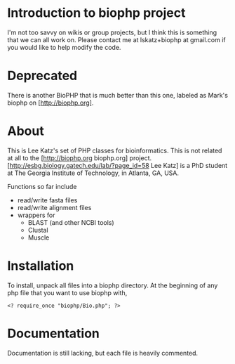 Introduction to biophp project
==============================
I'm not too savvy on wikis or group projects, but I think this is something that we can all work on.  Please contact me at lskatz+biophp at gmail.com if you would like to help modify the code.

Deprecated
========
There is another BioPHP that is much better than this one, labeled as Mark's biophp on [http://biophp.org].

About
=====
This is Lee Katz's set of PHP classes for bioinformatics. This is not related at all to the [http://biophp.org biophp.org] project. [http://esbg.biology.gatech.edu/lab/?page_id=58 Lee Katz] is a PhD student at The Georgia Institute of Technology, in Atlanta, GA, USA.

Functions so far include

* read/write fasta files
* read/write alignment files
* wrappers for
  * BLAST (and other NCBI tools)
  * Clustal
  * Muscle 

Installation
==============
To install, unpack all files into a biophp directory. At the beginning of any php file that you want to use biophp with,

    <? require_once "biophp/Bio.php"; ?>

Documentation
=============
Documentation is still lacking, but each file is heavily commented.
